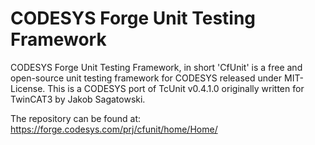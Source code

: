 # CODESYS Forge Unit Testing Framework
CODESYS Forge Unit Testing Framework, in short 'CfUnit' is a free and open-source unit testing framework for CODESYS released under MIT-License.
This is a CODESYS port of TcUnit v0.4.1.0 originally written for TwinCAT3 by Jakob Sagatowski.
 
The repository can be found at:
https://forge.codesys.com/prj/cfunit/home/Home/
